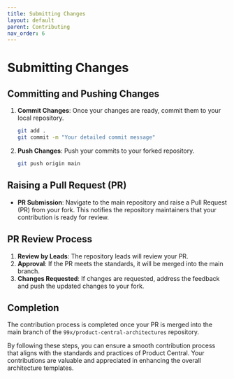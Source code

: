 ```yaml
---
title: Submitting Changes
layout: default
parent: Contributing
nav_order: 6
---
```


# Submitting Changes

## Committing and Pushing Changes

1. **Commit Changes**: Once your changes are ready, commit them to your local repository.
   ```bash
   git add .
   git commit -m "Your detailed commit message"
   ```
2. **Push Changes**: Push your commits to your forked repository.
   ```bash
   git push origin main
   ```

## Raising a Pull Request (PR)

- **PR Submission**: Navigate to the main repository and raise a Pull Request (PR) from your fork. This notifies the repository maintainers that your contribution is ready for review.

## PR Review Process

1. **Review by Leads**: The repository leads will review your PR.
2. **Approval**: If the PR meets the standards, it will be merged into the main branch.
3. **Changes Requested**: If changes are requested, address the feedback and push the updated changes to your fork.

## Completion

The contribution process is completed once your PR is merged into the main branch of the `99x/product-central-architectures` repository.

By following these steps, you can ensure a smooth contribution process that aligns with the standards and practices of Product Central. Your contributions are valuable and appreciated in enhancing the overall architecture templates.